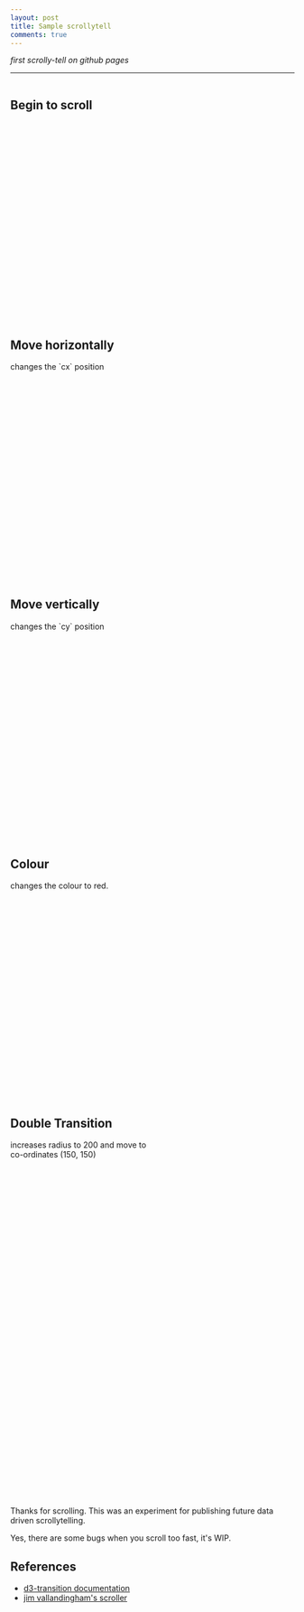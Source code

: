 ```yaml
---
layout: post
title: Sample scrollytell
comments: true
---
```


_first scrolly-tell on github pages_

-----
<!--more-->

<style type="text/css">

  .container {
    width: 890px;
  }

  .sections {
    position: relative;
    display: inline-block;
    width: 250px;
    top: 0px;
    z-index: 90;
    padding-bottom: 200px;
  }

  .step {
    margin-bottom: 400px;
  }

  .vis {
    display: inline-block;
    position: fixed;
    top: 160px;
    right: 50px;
    z-index: 1;
    margin-left: 0;
  }

</style>

<div class="container">
  <div class="sections">
    <div class='vis'>
      <svg></svg>
    </div>
    <section class="step">
      <div class="title"><h2>Begin to scroll</h2></div>
    </section>
    <section class="step">
      <div class="title"><h2>Move horizontally</h2></div>
        changes the `cx` position
    </section>
    <section class="step">
      <div class="title"><h2>Move vertically</h2></div>
      changes the `cy` position
    </section>
    <section class="step">
      <div class="title"><h2>Colour</h2></div>
        changes the colour to red.
    </section>
    <section class="step">
      <div class="title"><h2>Double Transition</h2></div>
        increases radius to 200 and move
        to co-ordinates (150, 150)
    </section>
  </div>
</div>


Thanks for scrolling. This was an experiment for publishing future data driven scrollytelling.

Yes, there are some bugs when you scroll too fast, it's WIP.


## References

- [d3-transition documentation](https://github.com/d3/d3-transition)
- [jim vallandingham's scroller](https://vallandingham.me/scroller.html)

<script type="text/javascript" src="{{ site.baseurl }}/assets/js/scroller.js"></script>
<script type="text/javascript">

  var sections = d3.selectAll('.step');
  var viz = d3.select('.vis');
  var sectionPositions = [];    // list of section title's `top` position
  var startPos, currentIndex = -1;
  var dispatch = d3.dispatch('active', 'progress');
  var activateFunctions = [];

  // gather all the section positions
  sections.each(function(d, i) {
    var top = this.getBoundingClientRect().top;
    if(i === 0) {
      startPos = top;
    }
    sectionPositions.push(top - startPos);
  })


  // detect the current position of the page
  d3.select(window)
    .on("scroll.scroller", position);

  function position() {
    var pos = window.pageYOffset - 10;
    var sectionIndex = d3.bisect(sectionPositions, pos);
    sectionIndex = Math.min(sections.size() - 1, sectionIndex);

    if(currentIndex !== sectionIndex) {
      // @v4 you now `.call` the dispatch callback
      dispatch.call('active', this, sectionIndex);
      currentIndex = sectionIndex;
    }

    console.log('title ' + (currentIndex + 1));

    // to track progress between two sections, will range between 0.0 - 1.0
    var prevIndex = Math.max(sectionIndex - 1, 0);
    var prevTop = sectionPositions[prevIndex];
    var progress = (pos - prevTop) / (sectionPositions[sectionIndex] - prevTop);
    // @v4 you now `.call` the dispatch callback
    dispatch.call('progress', this, currentIndex, progress);
  }

  // create a function on which you will enable the event registered
  function scroll() {}
  scroll.on = function(action, callback) {
    dispatch.on(action, callback);
  };

  // callback for the 'active' event
  scroll.on('active', function(ind) {
    // viz.html('title' + (ind + 1))
    console.log('title', (ind + 1))
    activateFunctions[ind]();
  })

  // callback for the 'progress' event
  scroll.on('progress', function(ind, pro) {
  })

  activateFunctions[0] = step0;
  activateFunctions[1] = step1;
  activateFunctions[2] = step2;
  activateFunctions[3] = step3;
  activateFunctions[4] = step4;

  /* BASE setup */

  var t = d3.transition()
    .duration(750)
    .ease(d3.easeCircle)
  var svg = d3.select('.vis svg');
  var width = 500;
  var height = 420;
  var margin = { top: 0, left: 20, bottom: 40, right: 10 };

  svg.attr('width', width + margin.left + margin.right);
  svg.attr('height', height + margin.top + margin.bottom);
  svg.append('g');

  g = svg.select('g')
    .attr('transform', 'translate(' + margin.left + ',' + margin.top + ')');

  var circle = g.append('circle')
    .attr('cx', 50)
    .attr('cy', 100)
    .attr('r', 50)
    .attr('fill', 'steelblue')

  function step0() {
    console.log('step 0')
    circle.transition(t)
      .attr('cx', 50)

  }

  function step1() {
    console.log('step 1')
    circle.transition(t)
      .attr('cx', 300)
      .attr('cy', 100)
      .attr('r', 50)
      .attr('fill', 'steelblue')
  }
  function step2() {
    console.log('step 2')
    circle.transition(t)
      .attr('cx', 300)
      .attr('cy', 300)
      .attr('r', 50)
      .attr('fill', 'steelblue')
  }
  function step3() {
    console.log('step 3')
    circle.transition(t)
      .attr('cx', 300)
      .attr('cy', 300)
      .attr('r', 50)
      .attr('fill', 'red')
  }
  function step4() {
    console.log('step 4')
    circle.transition(t)
      .attr('cx', 150)
      .attr('cy', 150)
      .attr('r', 100)
      .attr('fill', 'red')
  }
</script>
